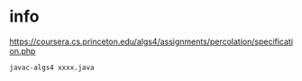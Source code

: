 # info

https://coursera.cs.princeton.edu/algs4/assignments/percolation/specification.php

```
javac-algs4 xxxx.java
```